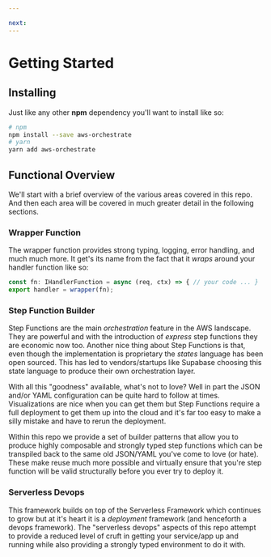 ```yaml
---

next: 
---
```

# Getting Started

## Installing

Just like any other **npm** dependency you'll want to install like so:

```sh
# npm
npm install --save aws-orchestrate
# yarn
yarn add aws-orchestrate
```

## Functional Overview

We'll start with a brief overview of the various areas covered in this repo. And then each area will be covered in much greater detail in the following sections.

### Wrapper Function

The wrapper function provides strong typing, logging, error handling, and much much more. It get's its name from the fact that it _wraps_ around your handler function like so:

```ts
const fn: IHandlerFunction = async (req, ctx) => { // your code ... }
export handler = wrapper(fn);
```

### Step Function Builder

Step Functions are the main _orchestration_ feature in the AWS landscape. They are powerful and with the introduction of _express_ step functions they are economic now too. Another nice thing about Step Functions is that, even though the implementation is proprietary the _states_ language has been open sourced. This has led to vendors/startups like Supabase choosing this state language to produce their own orchestration layer.

With all this "goodness" available, what's not to love? Well in part the JSON and/or YAML configuration can be quite hard to follow at times. Visualizations are nice when you can get them but Step Functions require a full deployment to get them up into the cloud and it's far too easy to make a silly mistake and have to rerun the deployment.

Within this repo we provide a set of builder patterns that allow you to produce highly composable and strongly typed step functions which can be transpiled back to the same old JSON/YAML you've come to love (or hate). These make reuse much more possible and virtually ensure that you're step function will be valid structurally before you ever try to deploy it.

### Serverless Devops

This framework builds on top of the Serverless Framework which continues to grow but at it's heart it is a _deployment_ framework (and henceforth a devops framework). The "serverless devops" aspects of this repo attempt to provide a reduced level of cruft in getting your service/app up and running while also providing a strongly typed environment to do it with.